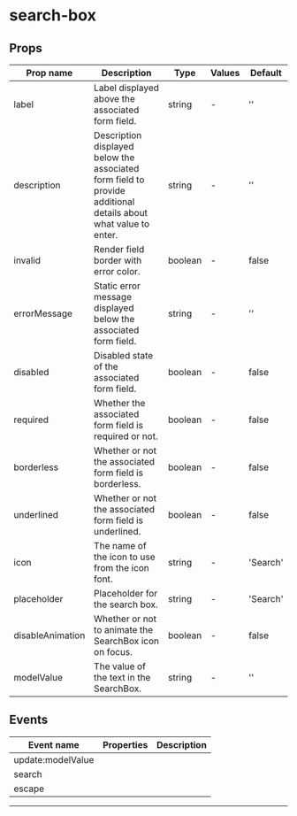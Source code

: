 # search-box

## Props

| Prop name        | Description                                                                                                    | Type    | Values | Default  |
| ---------------- | -------------------------------------------------------------------------------------------------------------- | ------- | ------ | -------- |
| label            | Label displayed above the associated form field.                                                               | string  | -      | ''       |
| description      | Description displayed below the associated form field to provide additional details about what value to enter. | string  | -      | ''       |
| invalid          | Render field border with error color.                                                                          | boolean | -      | false    |
| errorMessage     | Static error message displayed below the associated form field.                                                | string  | -      | ''       |
| disabled         | Disabled state of the associated form field.                                                                   | boolean | -      | false    |
| required         | Whether the associated form field is required or not.                                                          | boolean | -      | false    |
| borderless       | Whether or not the associated form field is borderless.                                                        | boolean | -      | false    |
| underlined       | Whether or not the associated form field is underlined.                                                        | boolean | -      | false    |
| icon             | The name of the icon to use from the icon font.                                                                | string  | -      | 'Search' |
| placeholder      | Placeholder for the search box.                                                                                | string  | -      | 'Search' |
| disableAnimation | Whether or not to animate the SearchBox icon on focus.                                                         | boolean | -      | false    |
| modelValue       | The value of the text in the SearchBox.                                                                        | string  | -      | ''       |

## Events

| Event name        | Properties | Description |
| ----------------- | ---------- | ----------- |
| update:modelValue |            |
| search            |            |
| escape            |            |

---
